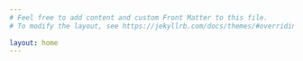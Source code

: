 ```yaml
---
# Feel free to add content and custom Front Matter to this file.
# To modify the layout, see https://jekyllrb.com/docs/themes/#overriding-theme-defaults
  
layout: home
---
```

